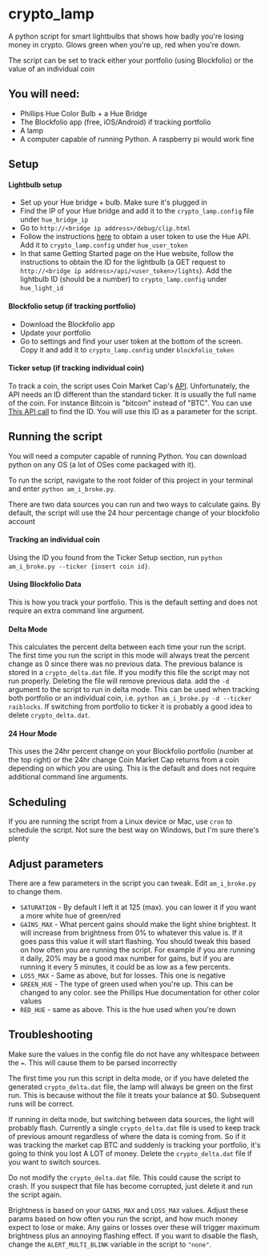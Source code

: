 # crypto_lamp
A python script for smart lightbulbs that shows how badly you're losing money in crypto. Glows green when you're up, red when you're down.

The script can be set to track either your portfolio (using Blockfolio) or the value of an individual coin

## You will need:
* Phillips Hue Color Bulb + a Hue Bridge
* The Blockfolio app (free, iOS/Android) if tracking portfolio
* A lamp
* A computer capable of running Python. A raspberry pi would work fine

## Setup

#### Lightbulb setup
* Set up your Hue bridge + bulb. Make sure it's plugged in
* Find the IP of your Hue bridge and add it to the `crypto_lamp.config` file under `hue_bridge_ip`
* Go to `http://<bridge ip address>/debug/clip.html`
* Follow the instructions [here](https://www.developers.meethue.com/documentation/getting-started) to obtain a user token to use the Hue API. Add it to `crypto_lamp.config` under `hue_user_token`
* In that same Getting Started page on the Hue website, follow the instructions to obtain the ID for the lightbulb (a GET request to `http://<bridge ip address>/api/<user_token>/lights`). Add the lightbulb ID (should be a number) to `crypto_lamp.config` under `hue_light_id`

#### Blockfolio setup (if tracking portfolio)
* Download the Blockfolio app
* Update your portfolio
* Go to settings and find your user token at the bottom of the screen. Copy it and add it to `crypto_lamp.config` under `blockfolio_token`

#### Ticker setup (if tracking individual coin)
To track a coin, the script uses Coin Market Cap's [API](https://coinmarketcap.com/api/). Unfortunately, the API needs an ID different than the standard ticker. It is usually the full name of the coin. For instance Bitcoin is "bitcoin" instead of "BTC". You can use [This API call](https://api.coinmarketcap.com/v1/ticker/) to find the ID. You will use this ID as a parameter for the script.

## Running the script
You will need a computer capable of running Python. You can download python on any OS (a lot of OSes come packaged with it).

To run the script, navigate to the root folder of this project in your terminal and enter `python am_i_broke.py`.

There are two data sources you can run and two ways to calculate gains. By default, the script will use the 24 hour percentage change of your blockfolio account

#### Tracking an individual coin
Using the ID you found from the Ticker Setup section, run `python am_i_broke.py --ticker {insert coin id}`.

#### Using Blockfolio Data
This is how you track your portfolio. This is the default setting and does not require an extra command line argument.

#### Delta Mode
This calculates the percent delta between each time your run the script. The first time you run the script in this mode will always treat the percent change as 0 since there was no previous data. The previous balance is stored in a `crypto_delta.dat` file. If you modify this file the script may not run properly. Deleting the file will remove previous data. add the `-d` argument to the script to run in delta mode. This can be used when tracking both portfolio or an individual coin, i.e. `python am_i_broke.py -d --ticker raiblocks`. If switching from portfolio to ticker it is probably a good idea to delete `crypto_delta.dat`.

#### 24 Hour Mode
This uses the 24hr percent change on your Blockfolio portfolio (number at the top right) or the 24hr change Coin Market Cap returns from a coin depending on which you are using. This is the default and does not require additional command line arguments.

## Scheduling
If you are running the script from a Linux device or Mac, use `cron` to schedule the script. Not sure the best way on Windows, but I'm sure there's plenty

## Adjust parameters
There are a few parameters in the script you can tweak. Edit `am_i_broke.py` to change them. 

* `SATURATION` - By default I left it at 125 (max). you can lower it if you want a more white hue of green/red
* `GAINS_MAX` - What percent gains should make the light shine brightest. It will increase from brightness from 0% to whatever this value is. If it goes pass this value it will start flashing. You should tweak this based on how often you are running the script. For example if you are running it daily, 20% may be a good max number for gains, but if you are running it every 5 minutes, it could be as low as a few percents.
* `LOSS_MAX` - Same as above, but for losses. This one is negative
* `GREEN_HUE` - The type of green used when you're up. This can be changed to any color. see the Phillips Hue documentation for other color values
* `RED_HUE` - same as above. This is the hue used when you're down

## Troubleshooting
Make sure the values in the config file do not have any whitespace between the `=`. This will cause them to be parsed incorrectly

The first time you run this script in delta mode, or if you have deleted the generated `crypto_delta.dat` file, the lamp will always be green on the first run. This is because without the file it treats your balance at $0. Subsequent runs will be correct.

If running in delta mode, but switching between data sources, the light will probably flash. Currently a single `crypto_delta.dat` file is used to keep track of previous amount regardless of where the data is coming from. So if it was tracking the market cap BTC and suddenly is tracking your portfolio, it's going to think you lost A LOT of money. Delete the `crypto_delta.dat` file if you want to switch sources.

Do not modify the `crypto_delta.dat` file. This could cause the script to crash. If you suspect that file has become corrupted, just delete it and run the script again.

Brightness is based on your `GAINS_MAX` and `LOSS_MAX` values. Adjust these params based on how often you run the script, and how much money expect to lose or make. Any gains or losses over these will trigger maximum brightness plus an annoying flashing effect. If you want to disable the flash, change the `ALERT_MULTI_BLINK` variable in the script to `"none"`.




